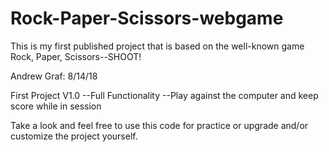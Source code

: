 # Rock-Paper-Scissors-webgame
This is my first published project that is based on the well-known game Rock, Paper, Scissors--SHOOT!


Andrew Graf: 8/14/18

First Project V1.0
  --Full Functionality
   --Play against the computer and keep score while in session

Take a look and feel free to use this code for practice or upgrade and/or customize the project yourself.
     
